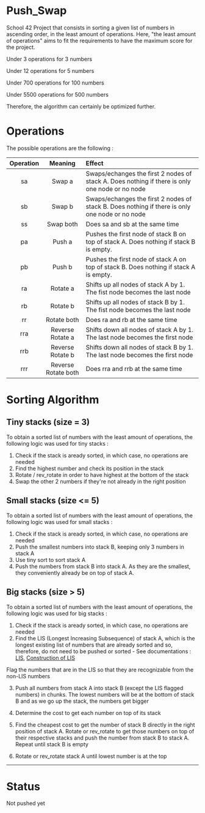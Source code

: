 # Push_Swap

School 42 Project that consists in sorting a given list of numbers in ascending order, in the least amount of operations.
Here, "the least amount of operations" aims to fit the requirements to have the maximum score for the project.

Under    3 operations for   3 numbers

Under   12 operations for   5 numbers

Under  700 operations for 100 numbers

Under 5500 operations for 500 numbers


Therefore, the algorithm can certainly be optimized further.


# Operations

The possible operations are the following :

Operation	| Meaning	| Effect |
:---: | :---: | :--- |
sa |	Swap a |	Swaps/echanges the first 2 nodes of stack A. Does nothing if there is only one node or no node |
sb |	Swap b |	Swaps/echanges the first 2 nodes of stack B. Does nothing if there is only one node or no node |
ss |	Swap both |	Does sa and sb at the same time |
pa |	Push a |	Pushes the first node of stack B on top of stack A. Does nothing if stack B is empty. |
pb |	Push b |	Pushes the first node of stack A on top of stack B. Does nothing if stack A is empty. |
ra |	Rotate a |	Shifts up all nodes of stack A by 1. The fist node becomes the last node |
rb |	Rotate b |	Shifts up all nodes of stack B by 1. The fist node becomes the last node |
rr |	Rotate both |	Does ra and rb at the same time |
rra |	Reverse Rotate a |	Shifts down all nodes of stack A by 1. The last node becomes the first node |
rrb |	Reverse Rotate b |	Shifts down all nodes of stack B by 1. The last node becomes the first node |
rrr |	Reverse Rotate both |	Does rra and rrb at the same time |


# Sorting Algorithm


## Tiny stacks (size = 3)

To obtain a sorted list of numbers with the least amount of operations, the following logic was used for tiny stacks :

  1. Check if the stack is aready sorted, in which case, no operations are needed
  2. Find the highest number and check its position in the stack
  3. Rotate / rev_rotate in order to have highest at the bottom of the stack
  4. Swap the other 2 numbers if they're not already in the right position


## Small stacks (size <= 5)

To obtain a sorted list of numbers with the least amount of operations, the following logic was used for small stacks :

  1. Check if the stack is aready sorted, in which case, no operations are needed
  2. Push the smallest numbers into stack B, keeping only 3 numbers in stack A
  3. Use tiny sort to sort stack A
  4. Push the numbers from stack B into stack A. As they are the smallest, they conveniently already be on top of stack A.


## Big stacks (size > 5)

To obtain a sorted list of numbers with the least amount of operations, the following logic was used for big stacks :

  1. Check if the stack is aready sorted, in which case, no operations are needed
  2. Find the LIS (Longest Increasing Subsequence) of stack A, which is the longest existing list of numbers that are already sorted and so, therefore, do not need to be pushed or sorted
    - See documentations : [LIS](https://www.geeksforgeeks.org/longest-monotonically-increasing-subsequence-size-n-log-n/), [Construction of LIS](https://www.geeksforgeeks.org/construction-of-longest-increasing-subsequence-using-dynamic-programming/?ref=gcse)
    
   Flag the numbers that are in the LIS so that they are recognizable from the non-LIS numbers
  
  3. Push all numbers from stack A into stack B (except the LIS flagged numbers) in chunks. The lowest numbers will be at the bottom of stack B and as we go up the stack, the numbers get bigger
 
  4. Determine the cost to get each number on top of its stack
  
  5. Find the cheapest cost to get the number of stack B directly in the right position of stack A. Rotate or rev_rotate to get those numbers on top of their respective stacks and push the number from stack B to stack A. Repeat until stack B is empty
  
  6. Rotate or rev_rotate stack A until lowest number is at the top
 
 -----------------------------------------------------------------------------------------------------------------------
 
 # Status
 
 Not pushed yet
